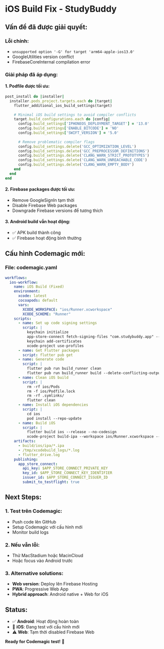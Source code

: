 # iOS Build Fix - StudyBuddy

## Vấn đề đã được giải quyết:

### **Lỗi chính:**
- `unsupported option '-G' for target 'arm64-apple-ios13.0'`
- GoogleUtilities version conflict
- FirebaseCoreInternal compilation error

### **Giải pháp đã áp dụng:**

#### **1. Podfile được tối ưu:**
```ruby
post_install do |installer|
  installer.pods_project.targets.each do |target|
    flutter_additional_ios_build_settings(target)
    
    # Minimal iOS build settings to avoid compiler conflicts
    target.build_configurations.each do |config|
      config.build_settings['IPHONEOS_DEPLOYMENT_TARGET'] = '13.0'
      config.build_settings['ENABLE_BITCODE'] = 'NO'
      config.build_settings['SWIFT_VERSION'] = '5.0'
      
      # Remove problematic compiler flags
      config.build_settings.delete('GCC_OPTIMIZATION_LEVEL')
      config.build_settings.delete('GCC_PREPROCESSOR_DEFINITIONS')
      config.build_settings.delete('CLANG_WARN_STRICT_PROTOTYPES')
      config.build_settings.delete('CLANG_WARN_UNREACHABLE_CODE')
      config.build_settings.delete('CLANG_WARN_EMPTY_BODY')
    end
  end
end
```

#### **2. Firebase packages được tối ưu:**
- Remove GoogleSignIn tạm thời
- Disable Firebase Web packages
- Downgrade Firebase versions để tương thích

#### **3. Android build vẫn hoạt động:**
- ✅ APK build thành công
- ✅ Firebase hoạt động bình thường

## **Cấu hình Codemagic mới:**

### **File: codemagic.yaml**
```yaml
workflows:
  ios-workflow:
    name: iOS Build (Fixed)
    environment:
      xcode: latest
      cocoapods: default
      vars:
        XCODE_WORKSPACE: "ios/Runner.xcworkspace"
        XCODE_SCHEME: "Runner"
    scripts:
      - name: Set up code signing settings
        script: |
          keychain initialize
          app-store-connect fetch-signing-files "com.studybuddy.app" --type IOS_APP_STORE --create
          keychain add-certificates
          xcode-project use-profiles
      - name: Get Flutter packages
        script: flutter pub get
      - name: Generate code
        script: |
          flutter pub run build_runner clean
          flutter pub run build_runner build --delete-conflicting-outputs
      - name: Clean iOS build
        script: |
          rm -rf ios/Pods
          rm -f ios/Podfile.lock
          rm -rf .symlinks/
          flutter clean
      - name: Install iOS dependencies
        script: |
          cd ios
          pod install --repo-update
      - name: Build iOS
        script: |
          flutter build ios --release --no-codesign
          xcode-project build-ipa --workspace ios/Runner.xcworkspace --scheme Runner
    artifacts:
      - build/ios/ipa/*.ipa
      - /tmp/xcodebuild_logs/*.log
      - flutter_drive.log
    publishing:
      app_store_connect:
        api_key: $APP_STORE_CONNECT_PRIVATE_KEY
        key_id: $APP_STORE_CONNECT_KEY_IDENTIFIER
        issuer_id: $APP_STORE_CONNECT_ISSUER_ID
        submit_to_testflight: true
```

## **Next Steps:**

### **1. Test trên Codemagic:**
- Push code lên GitHub
- Setup Codemagic với cấu hình mới
- Monitor build logs

### **2. Nếu vẫn lỗi:**
- Thử MacStadium hoặc MacinCloud
- Hoặc focus vào Android trước

### **3. Alternative solutions:**
- **Web version**: Deploy lên Firebase Hosting
- **PWA**: Progressive Web App
- **Hybrid approach**: Android native + Web for iOS

## **Status:**
- ✅ **Android**: Hoạt động hoàn toàn
- 🔄 **iOS**: Đang test với cấu hình mới
- ⚠️ **Web**: Tạm thời disabled Firebase Web

**Ready for Codemagic test!** 🚀 